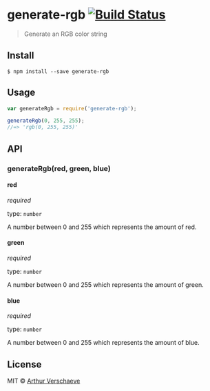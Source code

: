 # generate-rgb [![Build Status](https://travis-ci.org/arthurvr/generate-rgb.svg?branch=master)](https://travis-ci.org/arthurvr/generate-rgb)

> Generate an RGB color string


## Install

```
$ npm install --save generate-rgb
```


## Usage

```js
var generateRgb = require('generate-rgb');

generateRgb(0, 255, 255);
//=> 'rgb(0, 255, 255)'
```


## API

### generateRgb(red, green, blue)

#### red

*required*

type: `number`

A number between 0 and 255 which represents the amount of red.

#### green

*required*

type: `number`

A number between 0 and 255 which represents the amount of green.

#### blue

*required*

type: `number`

A number between 0 and 255 which represents the amount of blue.

## License

MIT © [Arthur Verschaeve](http://arthurverschaeve.be)
